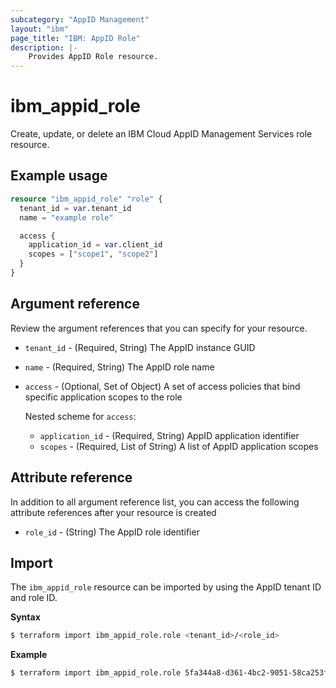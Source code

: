 ```yaml
---
subcategory: "AppID Management"
layout: "ibm"
page_title: "IBM: AppID Role"
description: |-
    Provides AppID Role resource.
---
```


# ibm_appid_role

Create, update, or delete an IBM Cloud AppID Management Services role resource.

## Example usage

```terraform
resource "ibm_appid_role" "role" {
  tenant_id = var.tenant_id
  name = "example role"

  access {
    application_id = var.client_id
    scopes = ["scope1", "scope2"]
  }
}
```

## Argument reference
Review the argument references that you can specify for your resource.

- `tenant_id` - (Required, String) The AppID instance GUID
- `name` - (Required, String) The AppID role name
- `access` - (Optional, Set of Object) A set of access policies that bind specific application scopes to the role

  Nested scheme for `access`:
    - `application_id` - (Required, String) AppID application identifier
    - `scopes` - (Required, List of String) A list of AppID application scopes

## Attribute reference
In addition to all argument reference list, you can access the following attribute references after your resource is created

- `role_id` - (String) The AppID role identifier

## Import

The `ibm_appid_role` resource can be imported by using the AppID tenant ID and role ID.

**Syntax**

```bash
$ terraform import ibm_appid_role.role <tenant_id>/<role_id>
```
**Example**

```bash
$ terraform import ibm_appid_role.role 5fa344a8-d361-4bc2-9051-58ca253f4b2b/03cd638a-b35a-43f2-a58a-c2d3fe26aaea
```
